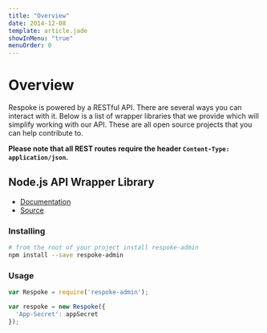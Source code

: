 ```yaml
---
title: "Overview"
date: 2014-12-08
template: article.jade
showInMenu: "true"
menuOrder: 0
---
```


# Overview

Respoke is powered by a RESTful API. There are several ways you can interact
with it. Below is a list of wrapper libraries that we provide which will
simplify working with our API. These are all open source projects that you can
help contribute to.

**Please note that all REST routes require the header
`Content-Type: application/json`.**

## Node.js API Wrapper Library

- [Documentation](http://respoke.github.io/node-respoke-admin)</li>
- [Source](https://github.com/respoke/node-respoke-admin)</li>

### Installing

```sh
# from the root of your project install respoke-admin
npm install --save respoke-admin
```

### Usage

```js
var Respoke = require('respoke-admin');

var respoke = new Respoke({
  'App-Secret': appSecret
});
```

